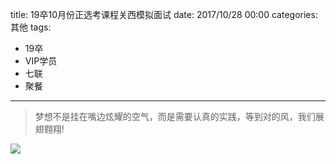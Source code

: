 title: 19卒10月份正选考课程关西模拟面试
date: 2017/10/28 00:00
categories: 其他
tags:
- 19卒
- VIP学员
- 七联
- 聚餐

---

<blockquote class="blockquote-center">梦想不是挂在嘴边炫耀的空气，而是需要认真的实践，等到对的风，我们展翅翱翔! </blockquote>

![](http://wx2.sinaimg.cn/mw690/a9a40e85gy1fky4vsho8zj21zk1hoe81.jpg)